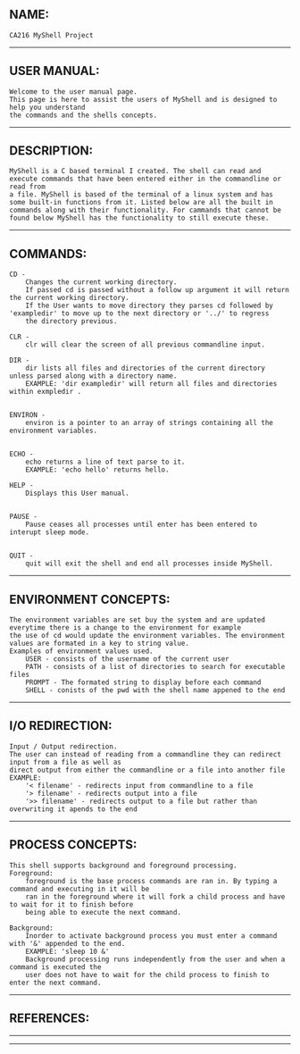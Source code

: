 NAME:
---------------------------------------------------------------
    CA216 MyShell Project
---------------------------------------------------------------

USER MANUAL:
---------------------------------------------------------------
    Welcome to the user manual page.
    This page is here to assist the users of MyShell and is designed to help you understand 
    the commands and the shells concepts.
---------------------------------------------------------------

DESCRIPTION:
---------------------------------------------------------------
    MyShell is a C based terminal I created. The shell can read and execute commands that have been entered either in the commandline or read from
    a file. MyShell is based of the terminal of a linux system and has some built-in functions from it. Listed below are all the built in commands along with their functionality. For cammands that cannot be found below MyShell has the functionality to still execute these.
---------------------------------------------------------------

COMMANDS:
---------------------------------------------------------------
    CD -
        Changes the current working directory.
        If passed cd is passed without a follow up argument it will return the current working directory.
        If the User wants to move directory they parses cd followed by 'exampledir' to move up to the next directory or '../' to regress
        the directory previous.

    CLR - 
        clr will clear the screen of all previous commandline input. 

    DIR -
        dir lists all files and directories of the current directory unless parsed along with a directory name.
        EXAMPLE: 'dir exampledir' will return all files and directories within exmpledir .


    ENVIRON -
        environ is a pointer to an array of strings containing all the environment variables.


    ECHO -
        echo returns a line of text parse to it.
        EXAMPLE: 'echo hello' returns hello.

    HELP -
        Displays this User manual.


    PAUSE -
        Pause ceases all processes until enter has been entered to interupt sleep mode. 


    QUIT -
        quit will exit the shell and end all processes inside MyShell.
---------------------------------------------------------------

ENVIRONMENT CONCEPTS:
---------------------------------------------------------------
    The environment variables are set buy the system and are updated everytime there is a change to the environment for example
    the use of cd would update the environment variables. The environment values are formated in a key to string value.
    Examples of environment values used.
        USER - consists of the username of the current user 
        PATH - consists of a list of directories to search for executable files 
        PROMPT - The formated string to display before each command
        SHELL - conists of the pwd with the shell name appened to the end
---------------------------------------------------------------

I/O REDIRECTION:
---------------------------------------------------------------
    Input / Output redirection.
    The user can instead of reading from a commandline they can redirect input from a file as well as 
    direct output from either the commandline or a file into another file 
    EXAMPLE:
        '< filename' - redirects input from commandline to a file
        '> filename' - redirects output into a file
        '>> filename' - redirects output to a file but rather than overwriting it apends to the end

---------------------------------------------------------------

PROCESS CONCEPTS:
---------------------------------------------------------------
    This shell supports background and foreground processing.
    Foreground:
        foreground is the base process commands are ran in. By typing a command and executing in it will be
        ran in the foreground where it will fork a child process and have to wait for it to finish before
        being able to execute the next command. 
    
    Background:
        Inorder to activate background process you must enter a command with '&' appended to the end.
        EXAMPLE: 'sleep 10 &'
        Background processing runs independently from the user and when a command is executed the 
        user does not have to wait for the child process to finish to enter the next command.
---------------------------------------------------------------

REFERENCES:
---------------------------------------------------------------
---------------------------------------------------------------
------------------------------------------------------------------------------------------------------------------------------
